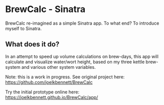 BrewCalc - Sinatra
==================

BrewCalc re-imagined as a simple Sinatra app. To what end? To introduce myself to Sinatra.

What does it do?
----------------

In an attempt to speed up volume calculations on brew-days, this app will calculate and visualize water/wort height, based on my three kettle brew-system and various other system variables.

Note: this is a work in progress. See original project here: https://github.com/joelkbennett/BrewCalc

Try the initial prototype online here: https://joelkbennett.github.io/BrewCalc/app/
